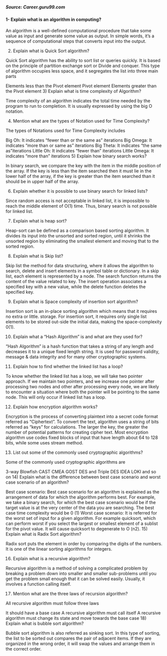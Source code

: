 ##### Source: Career.guru99.com

#### 1- Explain what is an algorithm in computing?

An algorithm is a well-defined computational procedure that take some value as input and generate some value as output. In simple words, it’s a sequence of computational steps that converts input into the output.

2) Explain what is Quick Sort algorithm?

Quick Sort algorithm has the ability to sort list or queries quickly. It is based on the principle of partition exchange sort or Divide and conquer. This type of algorithm occupies less space, and it segregates the list into three main parts

Elements less than the Pivot element
Pivot element
Elements greater than the Pivot element
3) Explain what is time complexity of Algorithm?

Time complexity of an algorithm indicates the total time needed by the program to run to completion.  It is usually expressed by using the big O notation.

4) Mention what are the types of Notation used for Time Complexity?

The types of Notations used for Time Complexity includes

Big Oh: It indicates “fewer than or the same as” <expression>iterations
Big Omega: It indicates “more than or same as” <expression>iterations
Big Theta: It indicates “the same as”<expression>iterations
Little Oh: It indicates “fewer than” <expression>iterations
Little Omega: It indicates “more than” <expression>iterations
5) Explain how binary search works?

In binary search, we compare the key with the item in the middle position of the array.  If the key is less than the item searched then it must lie in the lower half of the array, if the key is greater than the item searched than it should be in upper half of the array.


6) Explain whether it is possible to use binary search for linked lists?

Since random access is not acceptable in linked list, it is impossible to reach the middle element of O(1) time. Thus, binary search is not possible for linked list.

7) Explain what is heap sort?

Heap-sort can be defined as a comparison based sorting algorithm.  It divides its input into the unsorted and sorted region, until it shrinks the unsorted region by eliminating the smallest element and moving that to the sorted region.

8) Explain what is Skip list?

Skip list the method for data structuring, where it allows the algorithm to search, delete and insert elements in a symbol table or dictionary.  In a skip list, each element is represented by a node.  The search function returns the content of the value related to key. The insert operation associates a specified key with a new value, while the delete function deletes the specified key.

9) Explain what is Space complexity of insertion sort algorithm?


Insertion sort is an in-place sorting algorithm which means that it requires no extra or little.  storage. For insertion sort, it requires only single list elements to be stored out-side the initial data, making the space-complexity 0(1).

10) Explain what a “Hash Algorithm” is and what are they used for?

“Hash Algorithm” is a hash function that takes a string of any length and decreases it to a unique fixed length string.  It is used for password validity, message & data integrity and for many other cryptographic systems.

11) Explain how to find whether the linked list has a loop?

To know whether the linked list has a loop, we will take two pointer approach.  If we maintain two pointers, and we increase one pointer after processing two nodes and other after processing every node, we are likely to encounter a situation where both the pointer will be pointing to the same node. This will only occur if linked list has a loop.

12) Explain how encryption algorithm works?

Encryption is the process of converting plaintext into a secret code format referred as “Ciphertext”. To convert the text, algorithm uses a string of bits referred as “keys” for calculations. The larger the key, the greater the number of potential patterns for creating cipher text. Most encryption algorithm use codes fixed blocks of input that have length about 64 to 128 bits, while some uses stream method.

13) List out some of the commonly used cryptographic algorithms?

Some of the commonly used cryptographic algorithms are

3-way
Blowfish
CAST
CMEA
GOST
DES and Triple DES
IDEA
LOKI and so on
14) Explain what is the difference between best case scenario and worst case scenario of an algorithm?

Best case scenario: Best case scenario for an algorithm is explained as the arrangement of data for which the algorithm performs best. For example, we take a binary search, for which the best case scenario would be if the target value is at the very center of the data you are searching. The best case time complexity would be 0 (1)
Worst case scenario: It is referred for the worst set of input for a given algorithm. For example quicksort, which can perform worst if you select the largest or smallest element of a sublist for the pivot value. It will cause quicksort to degenerate to O (n2).
15) Explain what is Radix Sort algorithm?

Radix sort puts the element in order by comparing the digits of the numbers.  It is one of the linear sorting algorithms for integers.

16) Explain what is a recursive algorithm?

Recursive algorithm is a method of solving a complicated problem by breaking a problem down into smaller and smaller sub-problems until you get the problem small enough that it can be solved easily. Usually, it involves a function calling itself.

17) Mention what are the three laws of recursion algorithm?

All recursive algorithm must follow three laws

It should have a base case
A recursive algorithm must call itself
A recursive algorithm must change its state and move towards the base case
18) Explain what is bubble sort algorithm?

Bubble sort algorithm is also referred as sinking sort. In this type of sorting, the list to be sorted out compares the pair of adjacent items. If they are organized in the wrong order, it will swap the values and arrange them in the correct order.
